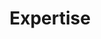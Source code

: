 ---
title: Expertise
layout: base
filters:
  - title: All
    path: /expertise/
  - title: Aerospace
    path: /expertise/aerospace/
  - title: Aviation
    path: /expertise/aviation/
  - title: Commissioning
    path: /expertise/commissioning/
  - title: Cultural & Public
    path: /expertise/cultural-and-public/
  - title: Energy & Utilities
    path: /expertise/energy-and-utilities/
  - title: Federal Government
    path: /expertise/federal-government/
  - title: Healthcare
    path: /expertise/healthcare/
  - title: Higher Education
    path: /expertise/higher-education/
  - title: Industrial Test
    path: /expertise/industrial-test/
  - title: Intelligent Buildings
    path: /expertise/intelligent-buildings/
  - title: Mission Critical
    path: /expertise/mission-critical/
  - title: Process Industries
    path: /expertise/process-industries/
  - title: Science & Technology
    path: /expertise/science-and-technology/
  - title: Sports & Athletic Centers
    path: /expertise/sports-and-athletic-centers/
---